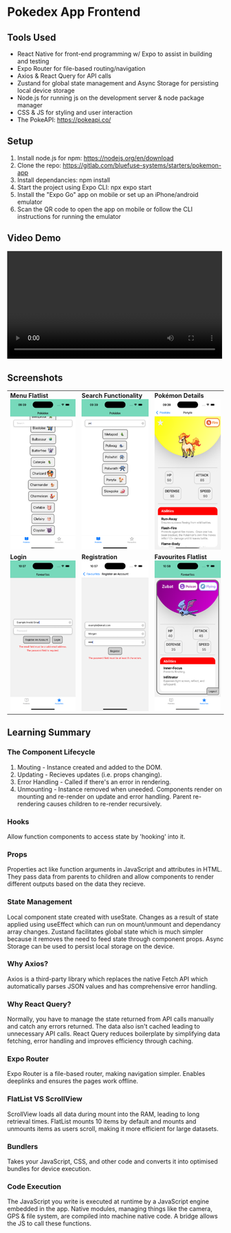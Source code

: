 # Pokedex App Frontend

## Tools Used
- React Native for front-end programming w/ Expo to assist in building and testing
- Expo Router for file-based routing/navigation
- Axios & React Query for API calls
- Zustand for global state management and Async Storage for persisting local device storage
- Node.js for running js on the development server & node package manager
- CSS & JS for styling and user interaction
- The PokeAPI: https://pokeapi.co/

## Setup
1. Install node.js for npm: https://nodejs.org/en/download
2. Clone the repo: https://gitlab.com/bluefuse-systems/starters/pokemon-app
3. Install dependancies: npm install
4. Start the project using Expo CLI: npx expo start
5. Install the "Expo Go" app on mobile or set up an iPhone/android emulator
6. Scan the QR code to open the app on mobile or follow the CLI instructions for running the emulator

## Video Demo
<video src="https://github.com/user-attachments/assets/c07a04f9-84a4-4e14-8250-fa7b56b6a7fc" width="500" controls></video>

## Screenshots
<table>
  <tr>
    <td><strong>Menu Flatlist</strong><br>
      <img src="docs-images/Simulator Screenshot - iPhone 16 Pro - 2025-07-11 at 09.39.10.png" alt="Menu Screenshot" height="350">
    </td>
    <td><strong>Search Functionality</strong><br>
      <img src="docs-images/Simulator Screenshot - iPhone 16 Pro - 2025-07-11 at 09.39.39.png" alt="Search" height="350">
    </td>
    <td><strong>Pokémon Details</strong><br>
      <img src="docs-images/Simulator Screenshot - iPhone 16 Pro - 2025-07-11 at 09.39.54.png" alt="Details Page" height="350">
    </td>
  </tr>
  <tr>
    <td><strong>Login</strong><br>
      <img src="docs-images/Simulator Screenshot - iPhone 16 Pro - 2025-07-23 at 10.37.50.png" alt="Login Page accepting email and password with validation" height="350">
    </td>
    <td><strong>Registration</strong><br>
      <img src="docs-images/Simulator Screenshot - iPhone 16 Pro - 2025-07-23 at 10.57.24.png" alt="Registration page accepting email, username and password with validation" height="350">
    </td>
    <td><strong>Favourites Flatlist</strong><br>
      <img src="docs-images/Simulator Screenshot - iPhone 16 Pro - 2025-07-23 at 10.58.09.png" alt="Favourites page displaying the user's favourite pokemon using a paged flatlist" height="350">
    </td>
  </tr>
</table>

## Learning Summary
### The Component Lifecycle
1. Mouting - Instance created and added to the DOM.
2. Updating - Recieves updates (i.e. props changing).
4. Error Handling - Called if there's an error in rendering.
3. Unmounting - Instance removed when uneeded.
Components render on mounting and re-render on update and error handling. Parent re-rendering causes children to re-render recursively.
### Hooks
Allow function components to access state by 'hooking' into it.
### Props
Properties act like function arguments in JavaScript and attributes in HTML. They pass data from parents to children and allow components to render different outputs based on the data they recieve.
### State Management
Local component state created with useState. Changes as a result of state applied using useEffect which can run on mount/unmount and dependancy array changes. Zustand facilitates global state which is much simpler because it removes the need to feed state through component props. Async Storage can be used to persist local storage on the device. 
### Why Axios?
Axios is a third-party library which replaces the native Fetch API which automatically parses JSON values and has comprehensive error handling.
### Why React Query?
Normally, you have to manage the state returned from API calls manually and catch any errors returned. The data also isn't cached leading to unnecessary API calls. React Query reduces boilerplate by simplifying data fetching, error handling and improves efficiency through caching.
### Expo Router
Expo Router is a file-based router, making navigation simpler. Enables deeplinks and ensures the pages work offline.
### FlatList VS ScrollView
ScrollView loads all data during mount into the RAM, leading to long retrieval times. FlatList mounts 10 items by default and mounts and unmounts items as users scroll, making it more efficient for large datasets.
### Bundlers
Takes your JavaScript, CSS, and other code and converts it into optimised bundles for device execution.
### Code Execution
The JavaScript you write is executed at runtime by a JavaScript engine embedded in the app. Native modules, managing things like the camera, GPS & file system, are compiled into machine native code. A bridge allows the JS to call these functions.
